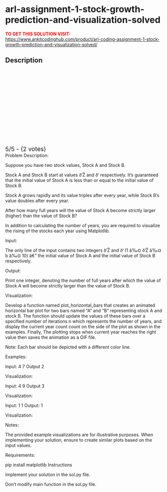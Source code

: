 # arl-assignment-1-stock-growth-prediction-and-visualization-solved



**<span style='color:red'>TO GET THIS SOLUTION VISIT:</span>** https://www.ankitcodinghub.com/product/arl-coding-assignment-1-stock-growth-prediction-and-visualization-solved/

<h2>Description</h2>



<div class="kk-star-ratings kksr-auto kksr-align-center kksr-valign-top" data-payload="{&quot;align&quot;:&quot;center&quot;,&quot;id&quot;:&quot;127496&quot;,&quot;slug&quot;:&quot;default&quot;,&quot;valign&quot;:&quot;top&quot;,&quot;ignore&quot;:&quot;&quot;,&quot;reference&quot;:&quot;auto&quot;,&quot;class&quot;:&quot;&quot;,&quot;count&quot;:&quot;2&quot;,&quot;legendonly&quot;:&quot;&quot;,&quot;readonly&quot;:&quot;&quot;,&quot;score&quot;:&quot;5&quot;,&quot;starsonly&quot;:&quot;&quot;,&quot;best&quot;:&quot;5&quot;,&quot;gap&quot;:&quot;4&quot;,&quot;greet&quot;:&quot;Rate this product&quot;,&quot;legend&quot;:&quot;5\/5 - (2 votes)&quot;,&quot;size&quot;:&quot;24&quot;,&quot;title&quot;:&quot;ARL  Assignment 1-Stock Growth Prediction and Visualization Solved&quot;,&quot;width&quot;:&quot;138&quot;,&quot;_legend&quot;:&quot;{score}\/{best} - ({count} {votes})&quot;,&quot;font_factor&quot;:&quot;1.25&quot;}">
            
<div class="kksr-stars">
    
<div class="kksr-stars-inactive">
            <div class="kksr-star" data-star="1" style="padding-right: 4px">
            

<div class="kksr-icon" style="width: 24px; height: 24px;"></div>
        </div>
            <div class="kksr-star" data-star="2" style="padding-right: 4px">
            

<div class="kksr-icon" style="width: 24px; height: 24px;"></div>
        </div>
            <div class="kksr-star" data-star="3" style="padding-right: 4px">
            

<div class="kksr-icon" style="width: 24px; height: 24px;"></div>
        </div>
            <div class="kksr-star" data-star="4" style="padding-right: 4px">
            

<div class="kksr-icon" style="width: 24px; height: 24px;"></div>
        </div>
            <div class="kksr-star" data-star="5" style="padding-right: 4px">
            

<div class="kksr-icon" style="width: 24px; height: 24px;"></div>
        </div>
    </div>
    
<div class="kksr-stars-active" style="width: 138px;">
            <div class="kksr-star" style="padding-right: 4px">
            

<div class="kksr-icon" style="width: 24px; height: 24px;"></div>
        </div>
            <div class="kksr-star" style="padding-right: 4px">
            

<div class="kksr-icon" style="width: 24px; height: 24px;"></div>
        </div>
            <div class="kksr-star" style="padding-right: 4px">
            

<div class="kksr-icon" style="width: 24px; height: 24px;"></div>
        </div>
            <div class="kksr-star" style="padding-right: 4px">
            

<div class="kksr-icon" style="width: 24px; height: 24px;"></div>
        </div>
            <div class="kksr-star" style="padding-right: 4px">
            

<div class="kksr-icon" style="width: 24px; height: 24px;"></div>
        </div>
    </div>
</div>
                

<div class="kksr-legend" style="font-size: 19.2px;">
            5/5 - (2 votes)    </div>
    </div>
Problem Description:

Suppose you have two stock values, Stock A and Stock B.

Stock A and Stock B start at values ð‘Ž and ð‘ respectively. It’s guaranteed that the initial value of Stock A is less than or equal to the initial value of Stock B.

Stock A grows rapidly and its value triples after every year, while Stock B’s value doubles after every year.

After how many full years will the value of Stock A become strictly larger (higher) than the value of Stock B?

In addition to calculating the number of years, you are required to visualize the rising of the stocks each year using Matplotlib.

Input:

The only line of the input contains two integers ð‘Ž and ð‘ (1 â‰¤ ð‘Ž â‰¤ b â‰¤ 10) â€” the initial value of Stock A and the initial value of Stock B respectively.

Output:

Print one integer, denoting the number of full years after which the value of Stock A will become strictly larger than the value of Stock B.

Visualization:

Develop a function named plot_horizontal_bars that creates an animated horizontal bar plot for two bars named “A” and “B” representing stock A and stock B. The function should update the values of these bars over a specified number of iterations n which represents the number of years, and display the current year count count on the side of the plot as shown in the examples. Finally, The plotting stops when current year reaches the right value then saves the animation as a GIF file.

Note: Each bar should be depicted with a different color line.

Examples:

Input: 4 7 Output 2

Visualization:

Input: 4 9 Output 3

Visualization:

Input: 1 1 Output: 1

Visualization:

Notes:

The provided example visualizations are for illustrative purposes. When implementing your solution, ensure to create similar plots based on the input values.

Requirements:

pip install matplotlib Instructions

Implement your solution in the sol.py file.

Don’t modify main function in the sol.py file.
